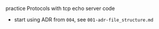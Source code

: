 practice Protocols with tcp echo server code

- start using ADR from `004`, see `001-adr-file_structure.md`